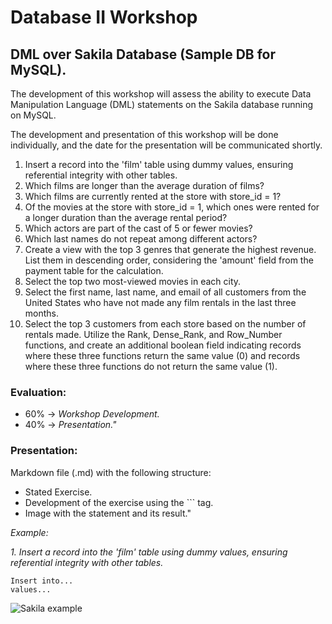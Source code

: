 # Database II Workshop 

## DML over Sakila Database (Sample DB for MySQL).

The development of this workshop will assess the ability to execute Data Manipulation Language (DML) statements on the Sakila database running on MySQL.

The development and presentation of this workshop will be done individually, and the date for the presentation will be communicated shortly.


1. Insert a record into the 'film' table using dummy values, ensuring referential integrity with other tables.
2. Which films are longer than the average duration of films?
3. Which films are currently rented at the store with store_id = 1?
4. Of the movies at the store with store_id = 1, which ones were rented for a longer duration than the average rental period?
5. Which actors are part of the cast of 5 or fewer movies?
6. Which last names do not repeat among different actors?
7. Create a view with the top 3 genres that generate the highest revenue. List them in descending order, considering the 'amount' field from the payment table for the calculation.
8. Select the top two most-viewed movies in each city.
9. Select the first name, last name, and email of all customers from the United States who have not made any film rentals in the last three months.
10. Select the top 3 customers from each store based on the number of rentals made. Utilize the Rank, Dense_Rank, and Row_Number functions, and create an additional boolean field indicating records where these three functions return the same value (0) and records where these three functions do not return the same value (1).


### Evaluation:

- 60% -> *Workshop Development.*
- 40% -> *Presentation."*


### Presentation:

Markdown file (.md) with the following structure:

- Stated Exercise.
- Development of the exercise using the ``` tag.
- Image with the statement and its result."

*Example:*

*1. Insert a record into the 'film' table using dummy values, ensuring referential integrity with other tables.*

```
Insert into...
values...
```

![Sakila example](https://encrypted-tbn0.gstatic.com/images?q=tbn:ANd9GcQTxHh5wLkd7ufEkghjtQLQuV7bdZh-E86ZBuGp7kYB5g&s)

